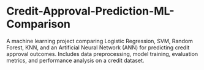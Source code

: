 # Credit-Approval-Prediction-ML-Comparison
A machine learning project comparing Logistic Regression, SVM, Random Forest, KNN, and an Artificial Neural Network (ANN) for predicting credit approval outcomes. Includes data preprocessing, model training, evaluation metrics, and performance analysis on a credit dataset.

